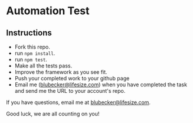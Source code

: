 # Automation Test

## Instructions

* Fork this repo.
* run ```npm install```.
* run ```npm test```.
* Make all the tests pass.
* Improve the framework as you see fit.
* Push your completed work to your github page
* Email me (blubecker@lifesize.com) when you have completed the task and send me the URL to your account's repo.

If you have questions, email me at blubecker@lifesize.com.

Good luck, we are all counting on you!
